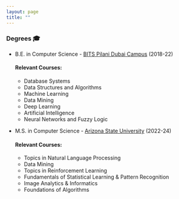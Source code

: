 ```yaml
---
layout: page
title: ""
---
```


### Degrees 🎓

* B.E. in Computer Science - <a href="https://www.bits-pilani.ac.in/dubai/" target="_blank"> BITS Pilani Dubai Campus</a> (2018-22)
  #### Relevant Courses:
  * Database Systems
  * Data Structures and Algorithms
  * Machine Learning
  * Data Mining
  * Deep Learning
  * Artificial Intelligence
  * Neural Networks and Fuzzy Logic
    
* M.S. in Computer Science - <a href="https://asu.edu" target="_blank"> Arizona State University</a> (2022-24)
  #### Relevant Courses:
  * Topics in Natural Language Processing
  * Data Mining
  * Topics in Reinforcement Learning
  * Fundamentals of Statistical Learning & Pattern Recognition
  * Image Analytics & Informatics
  * Foundations of Algorithms
